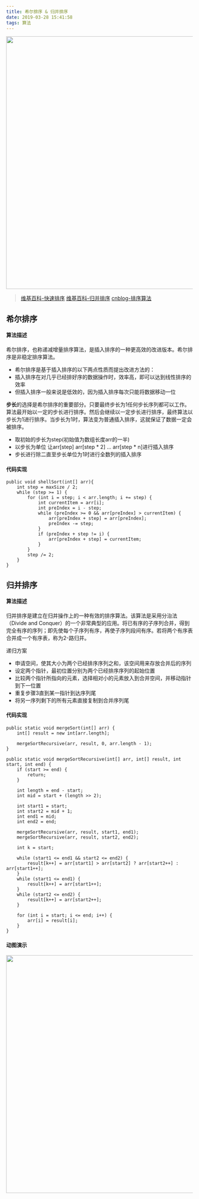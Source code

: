 ```yaml
---
title: 希尔排序 & 归并排序
date: 2019-03-28 15:41:58
tags: 算法
---
```


<img src="https://i.imgur.com/I6WksMT.jpg" width="680px"/>

> <a href="https://zh.wikipedia.org/wiki/%E5%BF%AB%E9%80%9F%E6%8E%92%E5%BA%8F">维基百科-快速排序</a>
> <a href="https://zh.wikipedia.org/wiki/%E5%BD%92%E5%B9%B6%E6%8E%92%E5%BA%8F">维基百科-归并排序</a>
> <a href="https://www.cnblogs.com/onepixel/articles/7674659.html">cnblog-排序算法</a>

## 希尔排序 ##
#### 算法描述 ####
希尔排序，也称递减增量排序算法，是插入排序的一种更高效的改进版本。希尔排序是非稳定排序算法。
- 希尔排序是基于插入排序的以下两点性质而提出改进方法的：
- 插入排序在对几乎已经排好序的数据操作时，效率高，即可以达到线性排序的效率
- 但插入排序一般来说是低效的，因为插入排序每次只能将数据移动一位

**步长**的选择是希尔排序的重要部分。只要最终步长为1任何步长序列都可以工作。算法最开始以一定的步长进行排序。然后会继续以一定步长进行排序，最终算法以步长为1进行排序。当步长为1时，算法变为普通插入排序，这就保证了数据一定会被排序。

- 取初始的步长为step(初始值为数组长度arr的一半)
- 以步长为单位 让arr[step] arr[step * 2] ... arr[step * n]进行插入排序
- 步长进行除二直至步长单位为1时进行全数列的插入排序

#### 代码实现 ####
```
public void shellSort(int[] arr){
	int step = maxSize / 2;
	while (step >= 1) {
	    for (int i = step; i < arr.length; i += step) {
	        int currentItem = arr[i];
	        int preIndex = i - step;
	        while (preIndex >= 0 && arr[preIndex] > currentItem) {
	            arr[preIndex + step] = arr[preIndex];
	            preIndex -= step;
	        }
	        if (preIndex + step != i) {
	            arr[preIndex + step] = currentItem;
	        }
	    }
	    step /= 2;
	}
}
```
## 归并排序 ##
#### 算法描述 ####
归并排序是建立在归并操作上的一种有效的排序算法。该算法是采用分治法（Divide and Conquer）的一个非常典型的应用。将已有序的子序列合并，得到完全有序的序列；即先使每个子序列有序，再使子序列段间有序。若将两个有序表合并成一个有序表，称为2-路归并。 

递归方案
* 申请空间，使其大小为两个已经排序序列之和，该空间用来存放合并后的序列
* 设定两个指针，最初位置分别为两个已经排序序列的起始位置
* 比较两个指针所指向的元素，选择相对小的元素放入到合并空间，并移动指针到下一位置
* 重复步骤3直到某一指针到达序列尾
* 将另一序列剩下的所有元素直接复制到合并序列尾

#### 代码实现 ####
```
public static void mergeSort(int[] arr) {
    int[] result = new int[arr.length];

    mergeSortRecursive(arr, result, 0, arr.length - 1);
}

public static void mergeSortRecursive(int[] arr, int[] result, int start, int end) {
    if (start >= end) {
        return;
    }

    int length = end - start;
    int mid = start + (length >> 2);

    int start1 = start;
    int start2 = mid + 1;
    int end1 = mid;
    int end2 = end;

    mergeSortRecursive(arr, result, start1, end1);
    mergeSortRecursive(arr, result, start2, end2);

    int k = start;

    while (start1 <= end1 && start2 <= end2) {
        result[k++] = arr[start1] > arr[start2] ? arr[start2++] : arr[start1++];
    }
    while (start1 <= end1) {
        result[k++] = arr[start1++];
    }
    while (start2 <= end2) {
        result[k++] = arr[start2++];
    }

    for (int i = start; i <= end; i++) {
        arr[i] = result[i];
    }
}
```
#### 动图演示 ####
<img src="https://i.imgur.com/9MhBXsA.gif" width="640px"/>
<!-- more -->